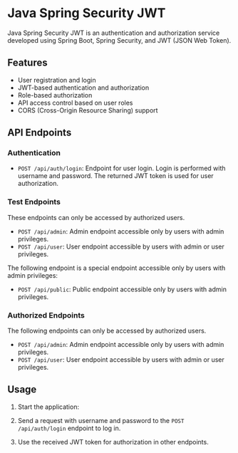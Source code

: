 # Java Spring Security JWT

Java Spring Security JWT is an authentication and authorization service developed using Spring Boot, Spring Security, and JWT (JSON Web Token).

## Features

- User registration and login
- JWT-based authentication and authorization
- Role-based authorization
- API access control based on user roles
- CORS (Cross-Origin Resource Sharing) support

## API Endpoints

### Authentication

- `POST /api/auth/login`: Endpoint for user login. Login is performed with username and password. The returned JWT token is used for user authorization.

### Test Endpoints

These endpoints can only be accessed by authorized users.

- `POST /api/admin`: Admin endpoint accessible only by users with admin privileges.
- `POST /api/user`: User endpoint accessible by users with admin or user privileges.

The following endpoint is a special endpoint accessible only by users with admin privileges:

- `POST /api/public`: Public endpoint accessible only by users with admin privileges.

### Authorized Endpoints

The following endpoints can only be accessed by authorized users.

- `POST /api/admin`: Admin endpoint accessible only by users with admin privileges.
- `POST /api/user`: User endpoint accessible by users with admin or user privileges.

## Usage

1. Start the application:

2. Send a request with username and password to the `POST /api/auth/login` endpoint to log in.

3. Use the received JWT token for authorization in other endpoints.

